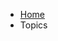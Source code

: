 <link href="assets/css/prototype/approved/breadcrumb-styled.scss" rel="stylesheet">
<link href="https://fonts.googleapis.com/css?family=Montserrat:400,500,700,900|Ubuntu:400,500,700" rel="stylesheet">
<link href='https://fonts.googleapis.com/css?family=Lora' rel='stylesheet'>
<ul class="breadcrumb">
  <li><a href="#">Home</a></li>
  <li id="current__page">Topics</li>
</ul>